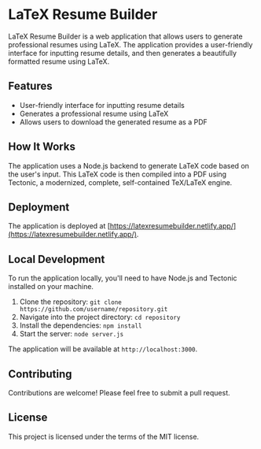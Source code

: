 # LaTeX Resume Builder

LaTeX Resume Builder is a web application that allows users to generate professional resumes using LaTeX. The application provides a user-friendly interface for inputting resume details, and then generates a beautifully formatted resume using LaTeX.

## Features

- User-friendly interface for inputting resume details
- Generates a professional resume using LaTeX
- Allows users to download the generated resume as a PDF

## How It Works

The application uses a Node.js backend to generate LaTeX code based on the user's input. This LaTeX code is then compiled into a PDF using Tectonic, a modernized, complete, self-contained TeX/LaTeX engine.

## Deployment

The application is deployed at [https://latexresumebuilder.netlify.app/](https://latexresumebuilder.netlify.app/).

## Local Development

To run the application locally, you'll need to have Node.js and Tectonic installed on your machine.

1. Clone the repository: `git clone https://github.com/username/repository.git`
2. Navigate into the project directory: `cd repository`
3. Install the dependencies: `npm install`
4. Start the server: `node server.js`

The application will be available at `http://localhost:3000`.

## Contributing

Contributions are welcome! Please feel free to submit a pull request.

## License

This project is licensed under the terms of the MIT license.
